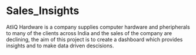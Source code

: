 # Sales_Insights
AtliQ Hardware is a company supplies computer hardware and pheripherals to many of the clients across India and the sales of the company are declining, the aim of this project is to create a dashboard which provides insights and to make data driven descisions.
